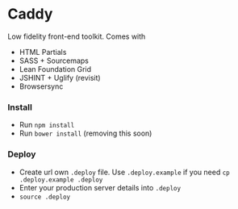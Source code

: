 # Caddy

Low fidelity front-end toolkit. Comes with

- HTML Partials
- SASS + Sourcemaps
- Lean Foundation Grid
- JSHINT + Uglify (revisit)
- Browsersync

### Install

- Run `npm install`
- Run `bower install` (removing this soon)

### Deploy

- Create url own `.deploy` file. Use `.deploy.example` if you need `cp .deploy.example .deploy`
- Enter your production server details into `.deploy`
- `source .deploy`